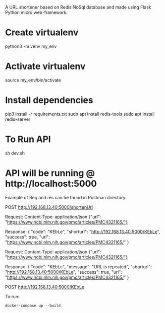 A URL shortener based on Redis NoSql database and made using Flask Python micro web-framework.

# Create virtualenv 
python3 -m venv my_env

# Activate virtualenv
source my_env/bin/activate 

# Install dependencies
pip3 install -r requirements.txt
sudo apt install redis-tools
sudo apt install redis-server

# To Run API
sh dev.sh

# API will be running @ http://localhost:5000


Example of Req and res can be found in Postman directory.
 
POST http://192.168.13.40:5000/shortenUrl

Request:
Content-Type: application/json
{"url": "https://www.ncbi.nlm.nih.gov/pmc/articles/PMC4321165/"}

Response:
{
    "code": "KEbLe",
    "shorturl": "http://192.168.13.40:5000/KEbLe",
    "success": true,
    "url": "https://www.ncbi.nlm.nih.gov/pmc/articles/PMC4321165/"
}

Request:
Content-Type: application/json
{"url": "https://www.ncbi.nlm.nih.gov/pmc/articles/PMC4321165/"}

Response:
{
    "code": "KEbLe",
    "message": "URL is repeated",
    "shorturl": "http://192.168.13.40:5000/KEbLe",
    "success": true,
    "url": "https://www.ncbi.nlm.nih.gov/pmc/articles/PMC4321165/"
}


POST http://192.168.13.40:5000/KEbLe


To run: 

```
docker-compose up --build
```

